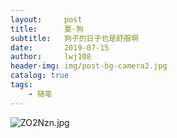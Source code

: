 ```yaml
---
layout:     post
title:      夏·狗
subtitle:   狗子的日子也是舒服啊
date:       2019-07-15
author:     lwj108
header-img: img/post-bg-camera2.jpg
catalog: true
tags:
    - 随笔
---
```

![ZO2Nzn.jpg](https://s2.ax1x.com/2019/07/18/ZO2Nzn.jpg)